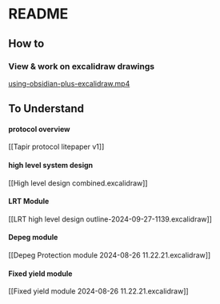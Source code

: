 # README

## How to 

### View & work on excalidraw drawings

[using-obsidian-plus-excalidraw.mp4](https://1drv.ms/v/s!AkpLDvaxKiuKx7VUzoZEuvj3_HScFg?e=eNYuoc)


## To Understand

#### protocol overview 

[[Tapir protocol litepaper v1]]
#### high level system design 

[[High level design combined.excalidraw]]

#### LRT Module 

[[LRT high level design outline-2024-09-27-1139.excalidraw]]

#### Depeg module 

[[Depeg Protection module 2024-08-26 11.22.21.excalidraw]]

#### Fixed yield module 

[[Fixed yield module 2024-08-26 11.22.21.excalidraw]]
